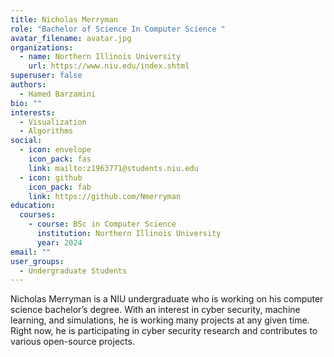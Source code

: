 ```yaml
---
title: Nicholas Merryman
role: "Bachelor of Science In Computer Science "
avatar_filename: avatar.jpg
organizations:
  - name: Northern Illinois University
    url: https://www.niu.edu/index.shtml
superuser: false
authors:
  - Hamed Barzamini
bio: ""
interests:
  - Visualization
  - Algorithms
social:
  - icon: envelope
    icon_pack: fas
    link: mailto:z1963771@students.niu.edu
  - icon: github
    icon_pack: fab
    link: https://github.com/Nmerryman
education:
  courses:
    - course: BSc in Computer Science
      institution: Northern Illinois University
      year: 2024
email: ""
user_groups:
  - Undergraduate Students
---
```

Nicholas Merryman is a NIU undergraduate who is working on his computer science bachelor’s degree. With an interest in cyber security, machine learning, and simulations, he is working many projects at any given time. Right now, he is participating in cyber security research and contributes to various open-source projects.